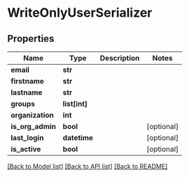 # WriteOnlyUserSerializer

## Properties
Name | Type | Description | Notes
------------ | ------------- | ------------- | -------------
**email** | **str** |  | 
**firstname** | **str** |  | 
**lastname** | **str** |  | 
**groups** | **list[int]** |  | 
**organization** | **int** |  | 
**is_org_admin** | **bool** |  | [optional] 
**last_login** | **datetime** |  | [optional] 
**is_active** | **bool** |  | [optional] 

[[Back to Model list]](../README.md#documentation-for-models) [[Back to API list]](../README.md#documentation-for-api-endpoints) [[Back to README]](../README.md)

